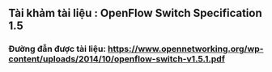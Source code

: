 

## Tài khảm tài liệu : OpenFlow Switch Specification 1.5

### Đường đẫn được tài liệu: https://www.opennetworking.org/wp-content/uploads/2014/10/openflow-switch-v1.5.1.pdf


